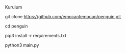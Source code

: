 Kurulum

git clone https://github.com/emocantemocan/penguin.git

cd penguin

pip3 install -r requirements.txt

python3 main.py
